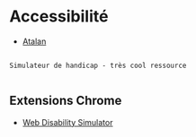 # Accessibilité

- [Atalan](https://www.atalan.fr/agissons/fr/)

```{note}

Simulateur de handicap - très cool ressource


```

## Extensions Chrome

- [Web Disability Simulator](https://chromewebstore.google.com/detail/web-disability-simulator/olioanlbgbpmdlgjnnampnnlohigkjla)
